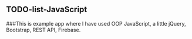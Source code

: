 ## TODO-list-JavaScript

###This is example app where I have used OOP JavaScript, a little jQuery, Bootstrap, REST API, Firebase.